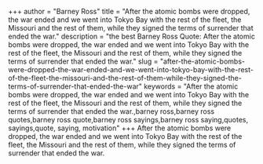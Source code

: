 +++
author = "Barney Ross"
title = "After the atomic bombs were dropped, the war ended and we went into Tokyo Bay with the rest of the fleet, the Missouri and the rest of them, while they signed the terms of surrender that ended the war."
description = "the best Barney Ross Quote: After the atomic bombs were dropped, the war ended and we went into Tokyo Bay with the rest of the fleet, the Missouri and the rest of them, while they signed the terms of surrender that ended the war."
slug = "after-the-atomic-bombs-were-dropped-the-war-ended-and-we-went-into-tokyo-bay-with-the-rest-of-the-fleet-the-missouri-and-the-rest-of-them-while-they-signed-the-terms-of-surrender-that-ended-the-war"
keywords = "After the atomic bombs were dropped, the war ended and we went into Tokyo Bay with the rest of the fleet, the Missouri and the rest of them, while they signed the terms of surrender that ended the war.,barney ross,barney ross quotes,barney ross quote,barney ross sayings,barney ross saying,quotes, sayings,quote, saying, motivation"
+++
After the atomic bombs were dropped, the war ended and we went into Tokyo Bay with the rest of the fleet, the Missouri and the rest of them, while they signed the terms of surrender that ended the war.
